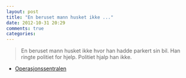 ```yaml
---
layout: post
title: "En beruset mann husket ikke ..."
date: 2012-10-31 20:29
comments: true
categories: 
---
```


> En beruset mann husket ikke hvor han hadde parkert sin bil. Han ringte politiet for hjelp. Politiet hjalp han ikke. 
- [Operasjonssentralen](https://twitter.com/oslopolitiops/status/263845103439847425)

